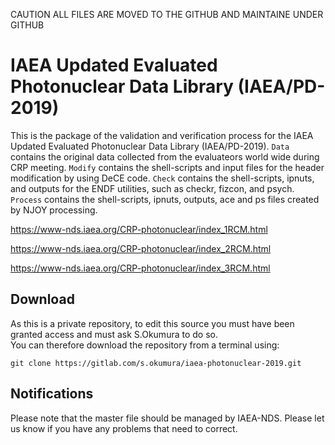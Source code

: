 CAUTION ALL FILES ARE MOVED TO THE GITHUB AND MAINTAINE UNDER GITHUB

# IAEA Updated Evaluated Photonuclear Data Library (IAEA/PD-2019)
This is the package of the validation and verification process for the IAEA Updated Evaluated Photonuclear Data Library (IAEA/PD-2019). ``Data`` contains the original data collected from the evaluateors world wide during CRP meeting. ``Modify`` contains the shell-scripts and input files for the header modification by using DeCE code. ``Check`` contains the shell-scripts, ipnuts, and outputs for the ENDF utilities, such as checkr, fizcon, and psych. ``Process`` contains the shell-scripts, ipnuts, outputs, ace and ps files created by NJOY processing.

https://www-nds.iaea.org/CRP-photonuclear/index_1RCM.html

https://www-nds.iaea.org/CRP-photonuclear/index_2RCM.html

https://www-nds.iaea.org/CRP-photonuclear/index_3RCM.html


## Download

As this is a private repository, to edit this source you must have been granted access and must ask S.Okumura to do so.  
You can therefore download the repository from a terminal using:

```
git clone https://gitlab.com/s.okumura/iaea-photonuclear-2019.git
```

## Notifications

Please note that the master file should be managed by IAEA-NDS. Please let us know if you have any problems that need to correct.



